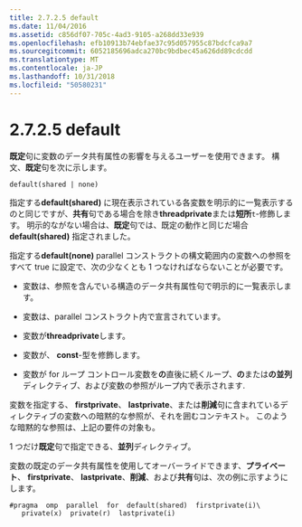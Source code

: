 ```yaml
---
title: 2.7.2.5 default
ms.date: 11/04/2016
ms.assetid: c856df07-705c-4ad3-9105-a268dd33e939
ms.openlocfilehash: efb10913b74ebfae37c95d057955c87bdcfca9a7
ms.sourcegitcommit: 6052185696adca270bc9bdbec45a626dd89cdcdd
ms.translationtype: MT
ms.contentlocale: ja-JP
ms.lasthandoff: 10/31/2018
ms.locfileid: "50580231"
---
```

# <a name="2725-default"></a>2.7.2.5 default

**既定**句に変数のデータ共有属性の影響を与えるユーザーを使用できます。 構文、**既定**句を次に示します。

```
default(shared | none)
```

指定する**default(shared)** に現在表示されている各変数を明示的に一覧表示するのと同じですが、**共有**句である場合を除き**threadprivate**または**短所**`t`-修飾します。 明示的ながない場合は、**既定**句では、既定の動作と同じだ場合**default(shared)** 指定されました。

指定する**default(none)** parallel コンストラクトの構文範囲内の変数への参照をすべて true に設定で、次の少なくとも 1 つなければならないことが必要です。

- 変数は、参照を含んでいる構造のデータ共有属性句で明示的に一覧表示します。

- 変数は、parallel コンストラクト内で宣言されています。

- 変数が**threadprivate**します。

- 変数が、 **const**-型を修飾します。

- 変数が for ループ コントロール変数を**の**直後に続くループ、**の**または**の並列**ディレクティブ、および変数の参照がループ内で表示されます.

変数を指定する、 **firstprivate**、 **lastprivate**、または**削減**句に含まれているディレクティブの変数への暗黙的な参照が、それを囲むコンテキスト。 このような暗黙的な参照は、上記の要件の対象も。

1 つだけ**既定**句で指定できる、**並列**ディレクティブ。

変数の既定のデータ共有属性を使用してオーバーライドできます、**プライベート**、 **firstprivate**、 **lastprivate**、**削減**、および**共有**句は、次の例に示すようにします。

```
#pragma  omp  parallel  for  default(shared)  firstprivate(i)\
   private(x)  private(r)  lastprivate(i)
```